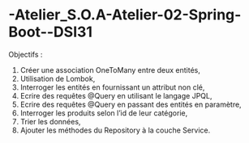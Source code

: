 # -Atelier_S.O.A-Atelier-02-Spring-Boot--DSI31
Objectifs :
1. Créer une association OneToMany entre deux entités,
2. Utilisation de Lombok,
3. Interroger les entités en fournissant un attribut non clé,
4. Ecrire des requêtes @Query en utilisant le langage JPQL,
5. Ecrire des requêtes @Query en passant des entités en paramètre,
6. Interroger les produits selon l’id de leur catégorie,
7. Trier les données,
8. Ajouter les méthodes du Repository à la couche Service.
